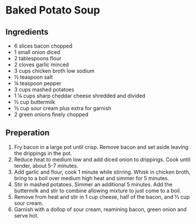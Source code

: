 # Baked Potato Soup

## Ingredients
* 6 slices bacon chopped
* 1 small onion diced
* 2 tablespoons flour
* 2 cloves garlic minced
* 3 cups chicken broth low sodium
* ½ teaspoon salt
* ¼ teaspoon pepper
* 3 cups mashed potatoes
* 1 ¼ cups sharp cheddar cheese shredded and divided
* ½ cup buttermilk
* ⅓ cup sour cream plus extra for garnish
* 2 green onions finely chopped

## Preperation
1. Fry bacon in a large pot until crisp. Remove bacon and set aside leaving the drippings in the pot.
1. Reduce heat to medium low and add diced onion to drippings.  Cook until tender, about 5-7 minutes.
1. Add garlic and flour, cook 1 minute while stirring. Whisk in chicken broth, bring to a boil over medium high heat and simmer for 5 minutes.
1. Stir in mashed potatoes.  Simmer an additional 5 minutes. Add the buttermilk and stir to combine allowing mixture to just come to a boil.
1. Remove from heat and stir in 1 cup cheese, half of the bacon, and ⅓ cup sour cream.
1. Garnish with a dollop of sour cream, reamining bacon, green onion and serve hot.